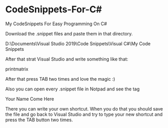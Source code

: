 # CodeSnippets-For-C#
My CodeSnippets For Easy Programming On C#

Download the .snippet files and paste them in that directory.

D:\Documents\Visual Studio 2019\Code Snippets\Visual C#\My Code Snippets

After that strat Visual Studio and write something like that:
 
printmatrix

After that press TAB two times and love the magic :)

Also you can open every .snippet file in Notpad and see the tag

<Shortcut>Your Name Come Here</Shortcut>

There you can write your own shortcut.
When you do that you should save the file and go back to Visual Studio and try to type your new shortcut and press the TAB button two times.